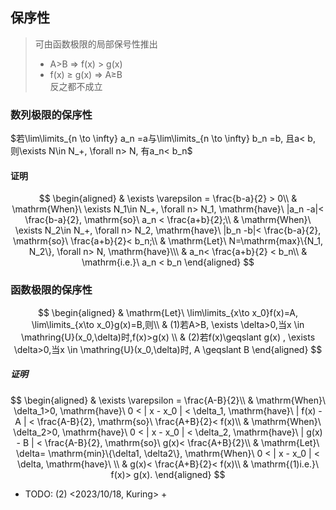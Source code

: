 ## 保序性
> 可由函数极限的局部保号性推出  
> - A>B ⇒ f(x) > g(x)  
> - f(x) ≥ g(x) ⇒ A≥B  
> 反之都不成立  
### 数列极限的保序性 ###
$若\lim\limits_{n \to \infty} a_n =a与\lim\limits_{n \to \infty} b_n =b, 且a< b, 则\exists N\in N_+, \forall n> N, 有a_n< b_n$ 

#### 证明 ####
$$
\begin{aligned}
	& \exists \varepsilon = \frac{b-a}{2} > 0\\
	& \mathrm{When}\ \exists N_1\in N_+, \forall n> N_1, \mathrm{have}\ |a_n -a|< \frac{b-a}{2}, \mathrm{so}\ a_n < \frac{a+b}{2};\\
	& \mathrm{When}\ \exists N_2\in N_+, \forall n> N_2, \mathrm{have}\ |b_n -b|< \frac{b-a}{2}, \mathrm{so}\ \frac{a+b}{2}< b_n;\\
	& \mathrm{Let}\ N=\mathrm{max}\{N_1, N_2\}, \forall n> N, \mathrm{have}\\\
	& a_n< \frac{a+b}{2} < b_n\\
	& \mathrm{i.e.}\ a_n < b_n
\end{aligned}
$$

### 函数极限的保序性 ###
$$
\begin{aligned}
	& \mathrm{Let}\ \lim\limits_{x\to x_0}f(x)=A, \lim\limits_{x\to x_0}g(x)=B,则\\
	& (1)若A>B, \exists \delta>0,当x \in \mathring{U}(x_0,\delta)时,f(x)>g(x) \\
 & (2)若f(x)\geqslant g(x) , \exists \delta>0,当x \in \mathring{U}(x_0,\delta)时, A \geqslant B
\end{aligned}
$$

##### 证明 #####
$$
\begin{aligned}
	& \exists \varepsilon = \frac{A-B}{2}\\
	& \mathrm{When}\ \delta_1>0, \mathrm{have}\ 0 < | x - x_0 | < \delta_1, \mathrm{have}\ | f(x) - A | < \frac{A-B}{2}, \mathrm{so}\ \frac{A+B}{2}< f(x)\\
	& \mathrm{When}\ \delta_2>0, \mathrm{have}\ 0 < | x - x_0 | < \delta_2, \mathrm{have}\ | g(x) - B | < \frac{A-B}{2}, \mathrm{so}\ g(x)< \frac{A+B}{2}\\
	& \mathrm{Let}\ \delta= \mathrm{min}\{\delta1, \delta2\}, \mathrm{When}\ 0 < | x - x_0 | < \delta, \mathrm{have}\ \\
	& g(x)< \frac{A+B}{2}< f(x)\\
	& \mathrm{(1)i.e.}\ f(x)> g(x).
\end{aligned}
$$
+ TODO: (2)  <2023/10/18, Kuring> +
